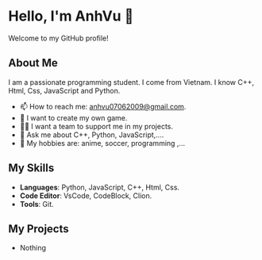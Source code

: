 # Hello, I'm AnhVu 👋
Welcome to my GitHub profile!
## About Me
I am a passionate programming student. I come from Vietnam. I know C++, Html, Css, JavaScript and Python.
- 📫 How to reach me: anhvu07062009@gmail.com.
- 🤔 I want to create my own game.
- 👩‍💻 I want a team to support me in my projects.
- 💬 Ask me about C++, Python, JavaScript,....
- 🧡 My hobbies are: anime, soccer, programming ,...
## My Skills
- **Languages**: Python, JavaScript, C++, Html, Css.
- **Code Editor**: VsCode, CodeBlock, Clion.
- **Tools**: Git.
## My Projects
- Nothing
